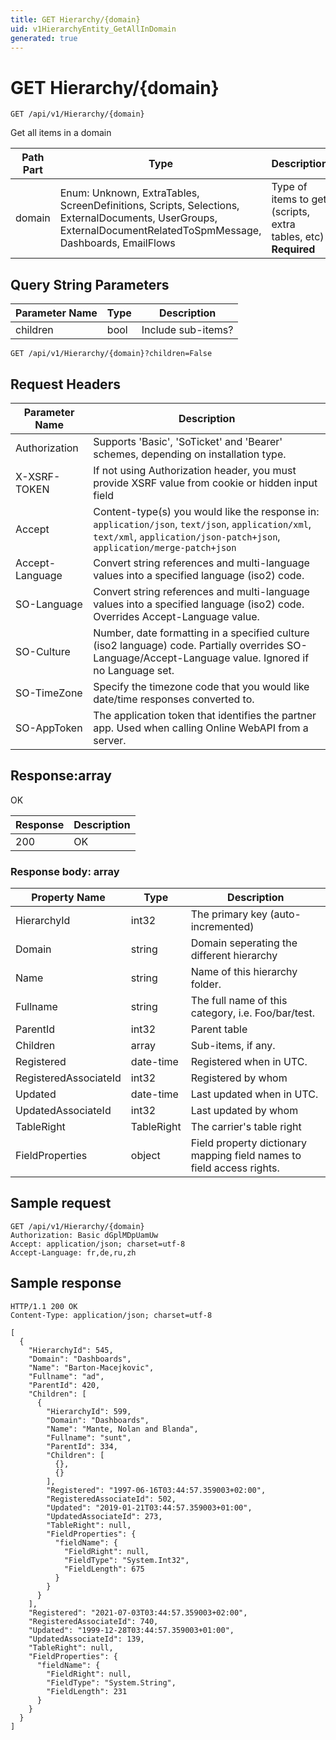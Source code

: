```yaml
---
title: GET Hierarchy/{domain}
uid: v1HierarchyEntity_GetAllInDomain
generated: true
---
```


# GET Hierarchy/{domain}

```http
GET /api/v1/Hierarchy/{domain}
```

Get all items in a domain






| Path Part | Type | Description |
|-----------|------|-------------|
| domain | Enum: Unknown, ExtraTables, ScreenDefinitions, Scripts, Selections, ExternalDocuments, UserGroups, ExternalDocumentRelatedToSpmMessage, Dashboards, EmailFlows | Type of items to get (scripts, extra tables, etc) **Required** |


## Query String Parameters

| Parameter Name | Type |  Description |
|----------------|------|--------------|
| children | bool |  Include sub-items? |

```http
GET /api/v1/Hierarchy/{domain}?children=False
```


## Request Headers

| Parameter Name | Description |
|----------------|-------------|
| Authorization  | Supports 'Basic', 'SoTicket' and 'Bearer' schemes, depending on installation type. |
| X-XSRF-TOKEN   | If not using Authorization header, you must provide XSRF value from cookie or hidden input field |
| Accept         | Content-type(s) you would like the response in: `application/json`, `text/json`, `application/xml`, `text/xml`, `application/json-patch+json`, `application/merge-patch+json` |
| Accept-Language | Convert string references and multi-language values into a specified language (iso2) code. |
| SO-Language | Convert string references and multi-language values into a specified language (iso2) code. Overrides Accept-Language value. |
| SO-Culture | Number, date formatting in a specified culture (iso2 language) code. Partially overrides SO-Language/Accept-Language value. Ignored if no Language set. |
| SO-TimeZone | Specify the timezone code that you would like date/time responses converted to. |
| SO-AppToken | The application token that identifies the partner app. Used when calling Online WebAPI from a server. |


## Response:array

OK

| Response | Description |
|----------------|-------------|
| 200 | OK |

### Response body: array

| Property Name | Type |  Description |
|----------------|------|--------------|
| HierarchyId | int32 | The primary key (auto-incremented) |
| Domain | string | Domain seperating the different hierarchy |
| Name | string | Name of this hierarchy folder. |
| Fullname | string | The full name of this category, i.e. Foo/bar/test. |
| ParentId | int32 | Parent table |
| Children | array | Sub-items, if any. |
| Registered | date-time | Registered when  in UTC. |
| RegisteredAssociateId | int32 | Registered by whom |
| Updated | date-time | Last updated when  in UTC. |
| UpdatedAssociateId | int32 | Last updated by whom |
| TableRight | TableRight | The carrier's table right |
| FieldProperties | object | Field property dictionary mapping field names to field access rights. |

## Sample request

```http!
GET /api/v1/Hierarchy/{domain}
Authorization: Basic dGplMDpUamUw
Accept: application/json; charset=utf-8
Accept-Language: fr,de,ru,zh
```

## Sample response

```http_
HTTP/1.1 200 OK
Content-Type: application/json; charset=utf-8

[
  {
    "HierarchyId": 545,
    "Domain": "Dashboards",
    "Name": "Barton-Macejkovic",
    "Fullname": "ad",
    "ParentId": 420,
    "Children": [
      {
        "HierarchyId": 599,
        "Domain": "Dashboards",
        "Name": "Mante, Nolan and Blanda",
        "Fullname": "sunt",
        "ParentId": 334,
        "Children": [
          {},
          {}
        ],
        "Registered": "1997-06-16T03:44:57.359003+02:00",
        "RegisteredAssociateId": 502,
        "Updated": "2019-01-21T03:44:57.359003+01:00",
        "UpdatedAssociateId": 273,
        "TableRight": null,
        "FieldProperties": {
          "fieldName": {
            "FieldRight": null,
            "FieldType": "System.Int32",
            "FieldLength": 675
          }
        }
      }
    ],
    "Registered": "2021-07-03T03:44:57.359003+02:00",
    "RegisteredAssociateId": 740,
    "Updated": "1999-12-28T03:44:57.359003+01:00",
    "UpdatedAssociateId": 139,
    "TableRight": null,
    "FieldProperties": {
      "fieldName": {
        "FieldRight": null,
        "FieldType": "System.String",
        "FieldLength": 231
      }
    }
  }
]
```